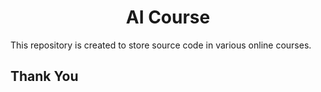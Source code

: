 <h1 align="center">AI Course</h1>

This repository is created to store source code in various online courses.

## Thank You
